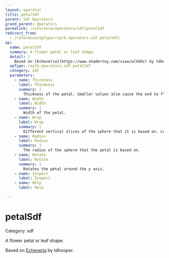 ```yaml
---
layout: operator
title: petalSdf
parent: Sdf Operators
grand_parent: Operators
permalink: /reference/operators/sdf/petalSdf
redirect_from:
  - /reference/opType/raytk.operators.sdf.petalSdf/
op:
  name: petalSdf
  summary: A flower petal or leaf shape.
  detail: |
    Based on [Echeveria](https://www.shadertoy.com/view/wlVGRz) by tdhooper.
  opType: raytk.operators.sdf.petalSdf
  category: sdf
  parameters:
    - name: Thickness
      label: Thickness
      summary: |
        Thickness of the petal. Smaller values also cause the end to flatten out.
    - name: Width
      label: Width
      summary: |
        Width of the petal.
    - name: Wrap
      label: Wrap
      summary: |
        Different vertical slices of the sphere that it is based on. Low values keep the petal short at the base. Large values keep the petal short at the top.
    - name: Radius
      label: Radius
      summary: |
        The radius of the sphere that the petal is based on.
    - name: Rotate
      label: Rotate
      summary: |
        Rotates the petal around the y axis.
    - name: Inspect
      label: Inspect
    - name: Help
      label: Help

---
```


# petalSdf

Category: sdf



A flower petal or leaf shape.

Based on [Echeveria](https://www.shadertoy.com/view/wlVGRz) by tdhooper.